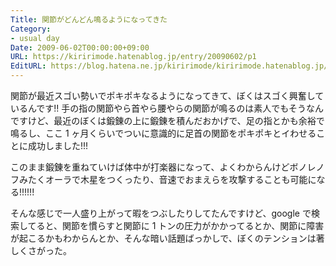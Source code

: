 ```yaml
---
Title: 関節がどんどん鳴るようになってきた
Category:
- usual day
Date: 2009-06-02T00:00:00+09:00
URL: https://kiririmode.hatenablog.jp/entry/20090602/p1
EditURL: https://blog.hatena.ne.jp/kiririmode/kiririmode.hatenablog.jp/atom/entry/8454420450078213018
---
```



関節が最近スゴい勢いでポキポキなるようになってきて、ぼくはスゴく興奮しているんです!!
手の指の関節やら首やら腰やらの関節が鳴るのは素人でもそうなんですけど、最近のぼくは鍛錬の上に鍛錬を積んだおかげで、足の指とかも余裕で鳴るし、ここ 1 ヶ月くらいでついに意識的に足首の関節をポキポキとイわせることに成功しました!!!

このまま鍛錬を重ねていけば体中が打楽器になって、よくわからんけどボノレノフみたくオーラで木星をつくったり、音速でおまえらを攻撃することも可能になる!!!!!!

そんな感じで一人盛り上がって暇をつぶしたりしてたんですけど、google で検索してると、関節を慣らすと関節に 1 トンの圧力がかかってるとか、関節に障害が起こるかもわからんとか、そんな暗い話題ばっかしで、ぼくのテンションは著しくさがった。
